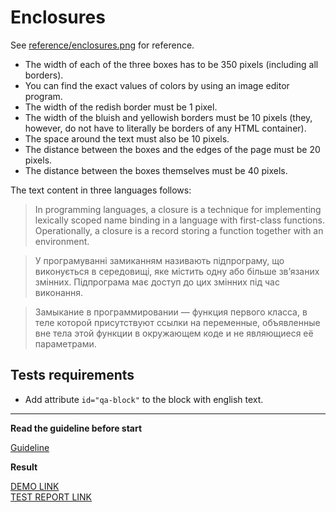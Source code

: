 # Enclosures

See [reference/enclosures.png](reference/enclosures.png) for reference.

* The width of each of the three boxes has to be 350 pixels (including all 
borders).
* You can find the exact values of colors by using an image editor program.
* The width of the redish border must be 1 pixel.
* The width of the bluish and yellowish borders must be 10 pixels (they, however, 
do not have to literally be borders of any HTML container).
* The space around the text must also be 10 pixels.
* The distance between the boxes and the edges of the page must be 20 pixels.
* The distance between the boxes themselves must be 40 pixels.

The text content in three languages follows:

> In programming languages, a closure is a technique for implementing lexically 
scoped name binding in a language with first-class functions. Operationally, a 
closure is a record storing a function together with an environment.

> У програмуванні замиканням називають підпрограму, що виконується в середовищі, 
яке містить одну або більше зв’язаних змінних. Підпрограма має доступ до цих 
змінних під час виконання.

> Замыкание в программировании — функция первого класса, в теле которой 
присутствуют ссылки на переменные, объявленные вне тела этой функции в 
окружающем коде и не являющиеся её параметрами.

## Tests requirements

* Add attribute `id="qa-block"` to the block with english text. 

---
**Read the guideline before start**

[Guideline](https://mate-academy.github.io/layout_task-guideline/)

**Result**

[DEMO LINK](https://aleksandra08.github.io/layout_enclosures/) <br>
[TEST REPORT LINK](https://aleksandra08.github.io/layout_enclosures/report/html_report/)
